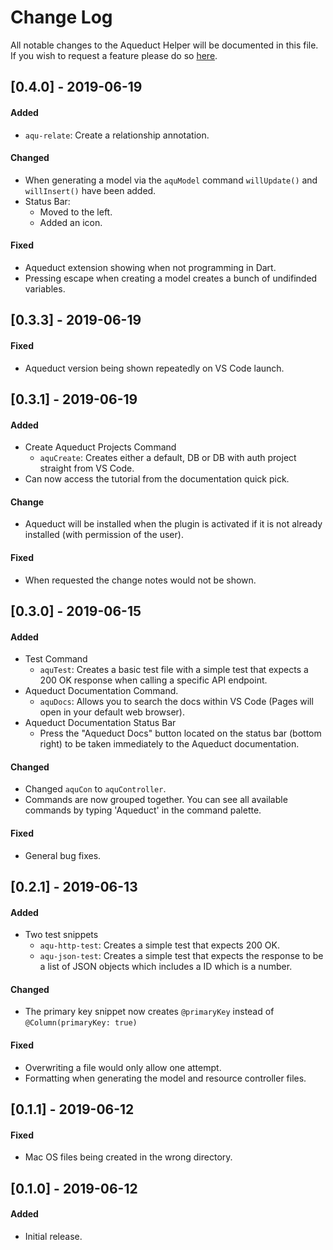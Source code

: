 # Change Log
All notable changes to the Aqueduct Helper will be documented in this file. If you wish to request a feature please do so [here](https://github.com/AzMoza/aqueduct-helper/issues/new).

## [0.4.0] - 2019-06-19
#### Added
- `aqu-relate`: Create a relationship annotation.
#### Changed
- When generating a model via the `aquModel` command `willUpdate()` and `willInsert()` have been added.
- Status Bar:
    - Moved to the left.
    - Added an icon.
#### Fixed
- Aqueduct extension showing when not programming in Dart.
- Pressing escape when creating a model creates a bunch of undifinded variables.

## [0.3.3] - 2019-06-19
#### Fixed
- Aqueduct version being shown repeatedly on VS Code launch.

## [0.3.1] - 2019-06-19
#### Added
- Create Aqueduct Projects Command
    - `aquCreate`: Creates either a default, DB or DB with auth project straight from VS Code.
- Can now access the tutorial from the documentation quick pick.
#### Change
- Aqueduct will be installed when the plugin is activated if it is not already installed (with permission of the user).
#### Fixed
- When requested the change notes would not be shown.

## [0.3.0] - 2019-06-15
#### Added
- Test Command
    - `aquTest`: Creates a basic test file with a simple test that expects a 200 OK response when calling a specific API endpoint.
- Aqueduct Documentation Command.
    - `aquDocs`: Allows you to search the docs within VS Code (Pages will open in your default web browser).
- Aqueduct Documentation Status Bar
    - Press the "Aqueduct Docs" button located on the status bar (bottom right) to be taken immediately to the Aqueduct documentation.
#### Changed
- Changed `aquCon` to `aquController`.
- Commands are now grouped together. You can see all available commands by typing 'Aqueduct' in the command palette.
#### Fixed
- General bug fixes.

## [0.2.1] - 2019-06-13
#### Added
- Two test snippets
    - `aqu-http-test`: Creates a simple test that expects 200 OK.
    - `aqu-json-test`: Creates a simple test that expects the response to be a list of JSON objects which includes a ID which is a number.
#### Changed
- The primary key snippet now creates `@primaryKey` instead of `@Column(primaryKey: true)`
#### Fixed
- Overwriting a file would only allow one attempt.
- Formatting when generating the model and resource controller files.

## [0.1.1] - 2019-06-12
#### Fixed
- Mac OS files being created in the wrong directory.

## [0.1.0] - 2019-06-12
#### Added
- Initial release.